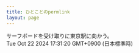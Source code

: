 ```yaml
---
title: ひとことのpermlink
layout: page
---
```

<div class="box" dt="1729585880827">
  サーフボードを受け取りに東京駅に向かう。
  <div class="content is-small">Tue Oct 22 2024 17:31:20 GMT+0900 (日本標準時)</div>
</div>